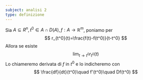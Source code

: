 ```yaml
---
subject: analisi 2
type: definizione
---
```

Sia $A\subseteq{R}^n,t^0\in A\cap D(A),f:A\to\mathbb{R}^m$, poniamo per 
$$
r_{t^0}(t)=\frac{f(t)-f(t^0)}{t-t^0}
$$
Allora se esiste
$$
\lim_{t\to t^0}r_{t^0}(t)
$$
Lo chiameremo derivata di $f$ in $t^0$ e lo indicheremo con
$$
\frac{df}{dt}(t^0)\quad f'(t^0)\quad Df(t^0)
$$